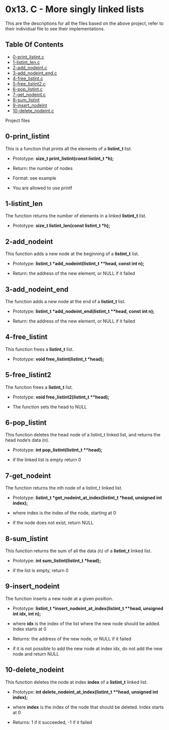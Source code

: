 # 0x13. C - More singly linked lists

This are the descriptions for all the files based on the above project, refer to their individual file to see their implementations.

## Table Of Contents

- [0-print_listint.c](#0-print_listint)
- [1-listint_len.c](#1-listint_len)
- [2-add_nodeint.c](#2-add_nodeint)
- [3-add_nodeint_end.c](#3-add_nodeint_end)
- [4-free_listint.c](#4-free_listint)
- [5-free_listint2.c](#5-free_listint2)
- [6-pop_listint.c](#6-pop_listint)
- [7-get_nodeint.c](#7-get_nodeint)
- [8-sum_listint](#8-sum_listint)
- [9-insert_nodeint](#9-insert_nodeint)
- [10-delete_nodeint.c](#10-delete_nodeint)

Project files

## 0-print_listint

This is a function that prints all the elements of a **listint_t** list.

- Prototype: **size_t print_listint(const listint_t \*h);**

- Return: the number of nodes

- Format: see example

- You are allowed to use printf

## 1-listint_len

The function returns the number of elements in a linked **listint_t** list.

- Prototype: **size_t listint_len(const listint_t \*h);**

## 2-add_nodeint

This function adds a new node at the beginning of a **listint_t** list.

- Prototype: **listint_t \*add_nodeint(listint_t \*\*head, const int n);**

- Return: the address of the new element, or NULL if it failed

## 3-add_nodeint_end

The function adds a new node at the end of a **listint_t** list.

- Prototype: **listint_t \*add_nodeint_end(listint_t \*\*head, const int n);**

- Return: the address of the new element, or NULL if it failed

## 4-free_listint

This function frees a **listint_t** list.

- Prototype: **void free_listint(listint_t \*head);**

## 5-free_listint2

The function frees a **listint_t** list.

- Prototype: **void free_listint2(listint_t \*\*head);**

- The function sets the head to NULL

## 6-pop_listint

This function deletes the head node of a listint_t linked list, and returns the head node’s data (n).

- Prototype: **int pop_listint(listint_t \*\*head);**

- if the linked list is empty return 0

## 7-get_nodeint

The function returns the *nth* node of a listint_t linked list.

- Prototype: **listint_t \*get_nodeint_at_index(listint_t \*head, unsigned int index);**

- where index is the index of the node, starting at 0

- if the node does not exist, return NULL

## 8-sum_listint

This function returns the sum of all the data *(n)* of a **listint_t** linked list.

- Prototype: **int sum_listint(listint_t \*head);**

- if the list is empty, return 0

## 9-insert_nodeint

The function inserts a new node at a given position.

- Prototype: **listint_t \*insert_nodeint_at_index(listint_t \*\*head, unsigned int idx, int n);**

- where **idx** is the index of the list where the new node should be added. Index starts at 0

- Returns: the address of the new node, or NULL if it failed

- if it is not possible to add the new node at index idx, do not add the new node and return NULL

## 10-delete_nodeint

This function deletes the node at index **index** of a **listint_t** linked list.

- Prototype: **int delete_nodeint_at_index(listint_t \*\*head, unsigned int index);**

- where **index** is the index of the node that should be deleted. Index starts at 0

- Returns: 1 if it succeeded, -1 if it failed
